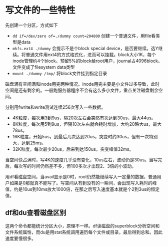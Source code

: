 # 写文件的一些特性

先创建一个分区，方式如下

* `dd if=/dev/zero of=./dummy count=204800` 创建一个普通文件，用file看类型是data
* `mkfs.ext4 ./dummy` 会提示不是个block special device，是否要继续。选Y继续。将普通文件用ext4的方式格式化，进而可以挂载。block大小1K，每个inode管理约4个block。预留5%的block给root用户，journal占4096block。文件变成了filesystem data类型
* `mount ./dummy /tmp/` 将block文件挂到指定目录

磁盘满有空间满和inode用完两种情况。inode用完主要是小文件过多导致，此时空间是还有剩余的。一般跑服务器程序不会有这么多小文件，重点关注磁盘剩余空间。

分别用fwrite和write测试连续256次写入一些数据。

* 4K粒度，每次用3到9us，隔20次左右会突然有次达到30us，最大44us。
* 8K粒度，每次用5到9us，但隔10次左右就会耗时增加，大约20略大us，最大78us。
* 16K粒度，开始5us，到最后几次达到20us，突变时约30us，但有一次特别大，达到25ms。
* 32K粒度，每次最少20us，后来到达150us。突变峰值32ms。

当空间快占满时，写4K的速度几乎没有变化，10us左右，波动仍是30us。当写完后，每次写的时间仍然差不多，但100多次才出现2、3倍的小波动。

用df看磁盘空间，当avail显示是0时，root仍然能继续写入一定量的数据，普通用户如果是0那就真不能写了。写空间从有到没有的一瞬间，会出现写入耗时的峰值，约是10us到10ms放大1000倍，在那之后写入速度基本就是个2到3us的恒定值。

## df和du查看磁盘区别

这两个命令都能统计分区大小，原理不一样。df读磁盘的superblock分析空间和文件系统属性，而du是用stat系统调用遍历每个文件或目录，最后得到总和。因此速度要慢很多。